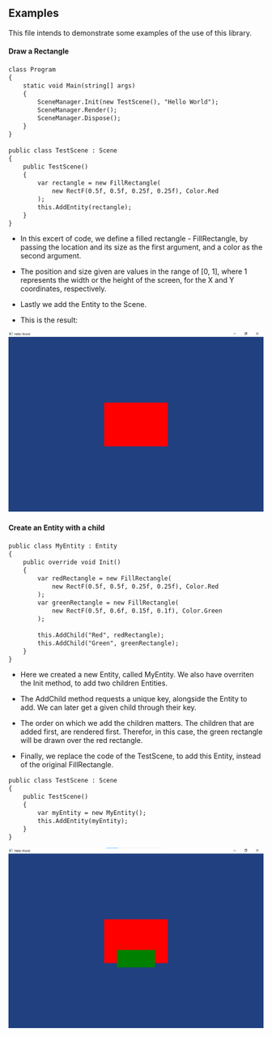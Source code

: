 ## Examples

This file intends to demonstrate some examples of the use of this library.

#### Draw a Rectangle

```
class Program
{
    static void Main(string[] args)
    {
        SceneManager.Init(new TestScene(), "Hello World");
        SceneManager.Render();
        SceneManager.Dispose();
    }
}

public class TestScene : Scene
{
    public TestScene()
    {
        var rectangle = new FillRectangle(
            new RectF(0.5f, 0.5f, 0.25f, 0.25f), Color.Red
        );
        this.AddEntity(rectangle);
    }
}
```

- In this excert of code, we define a filled rectangle - FillRectangle, by passing the location and its size as the first argument, and a color as the second argument.

- The position and size given are values in the range of [0, 1], where 1 represents the width or the height of the screen, for the X and Y coordinates, respectively.

- Lastly we add the Entity to the Scene.

- This is the result:

![FillRectangle Example](https://raw.githubusercontent.com/josenunocardoso/SceneDisplayer/master/documentation/FillRectangleExample.png)

#### Create an Entity with a child

```
public class MyEntity : Entity
{
    public override void Init()
    {
        var redRectangle = new FillRectangle(
            new RectF(0.5f, 0.5f, 0.25f, 0.25f), Color.Red
        );
        var greenRectangle = new FillRectangle(
            new RectF(0.5f, 0.6f, 0.15f, 0.1f), Color.Green
        );

        this.AddChild("Red", redRectangle);
        this.AddChild("Green", greenRectangle);
    }
}
```

- Here we created a new Entity, called MyEntity. We also have overriten the Init method, to add two children Entities.

- The AddChild method requests a unique key, alongside the Entity to add. We can later get a given child through their key.

- The order on which we add the children matters. The children that are added first, are rendered first. Therefor, in this case, the green rectangle will be drawn over the red rectangle.

- Finally, we replace the code of the TestScene, to add this Entity, instead of the original FillRectangle.

```
public class TestScene : Scene
{
    public TestScene()
    {
        var myEntity = new MyEntity();
        this.AddEntity(myEntity);
    }
}
```

![Children Entity Example](https://raw.githubusercontent.com/josenunocardoso/SceneDisplayer/master/documentation/ChildrenEntityExample.png)
